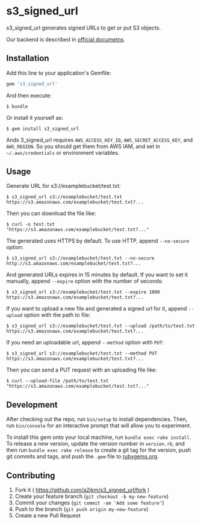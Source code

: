 # s3_signed_url

s3_signed_url generates signed URLs to get or put S3 objects.

Our backend is described in [official documetns](http://docs.aws.amazon.com/AmazonS3/latest/API/sigv4-query-string-auth.html).

## Installation

Add this line to your application's Gemfile:

```ruby
gem 's3_signed_url'
```

And then execute:

    $ bundle

Or install it yourself as:

    $ gem install s3_signed_url

Ands 3_signed_url requires `AWS_ACCESS_KEY_ID`, `AWS_SECRET_ACCESS_KEY`, and `AWS_REGION`.
So you should get them from AWS IAM, and set in `~/.aws/credentials` or environment variables.

## Usage


Generate URL for s3://examplebucket/test.txt:

    $ s3_signed_url s3://examplebucket/test.txt
    https://s3.amazonaws.com/examplebucket/test.txt?...

Then you can download the file like:

    $ curl -o test.txt "https://s3.amazonaws.com/examplebucket/test.txt?..."

The generated uses HTTPS by default. To use HTTP, append `--no-secure` option:

    $ s3_signed_url s3://examplebucket/test.txt --no-secure
    http://s3.amazonaws.com/examplebucket/test.txt?...

And generated URLs expires in 15 minutes by default. If you want to set it manually, append `--expire` option with the number of seconds:

    $ s3_signed_url s3://examplebucket/test.txt --expire 1800
    https://s3.amazonaws.com/examplebucket/test.txt?...

If you want to upload a new file and generated a signed url for it, append `--upload` option with the path to file:

    $ s3_signed_url s3://examplebucket/test.txt --upload /path/to/test.txt
    https://s3.amazonaws.com/examplebucket/test.txt?...

If you need an uploadable url, append `--method` option with `PUT`:

    $ s3_signed_url s3://examplebucket/test.txt --method PUT
    https://s3.amazonaws.com/examplebucket/test.txt?...

Then you can send a PUT request with an uploading file like:

    $ curl --upload-file /path/to/test.txt "https://s3.amazonaws.com/examplebucket/test.txt?..."

## Development

After checking out the repo, run `bin/setup` to install dependencies. Then, run `bin/console` for an interactive prompt that will allow you to experiment.

To install this gem onto your local machine, run `bundle exec rake install`. To release a new version, update the version number in `version.rb`, and then run `bundle exec rake release` to create a git tag for the version, push git commits and tags, and push the `.gem` file to [rubygems.org](https://rubygems.org).

## Contributing

1. Fork it ( https://github.com/a2ikm/s3_signed_url/fork )
2. Create your feature branch (`git checkout -b my-new-feature`)
3. Commit your changes (`git commit -am 'Add some feature'`)
4. Push to the branch (`git push origin my-new-feature`)
5. Create a new Pull Request
